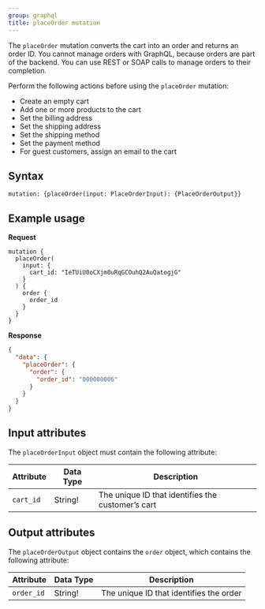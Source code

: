 ```yaml
---
group: graphql
title: placeOrder mutation
---
```


The `placeOrder` mutation converts the cart into an order and returns an order ID. You cannot manage orders with GraphQL, because orders are part of the backend. You can use REST or SOAP calls to manage orders to their completion.

Perform the following actions before using the `placeOrder` mutation:

* Create an empty cart
* Add one or more products to the cart
* Set the billing address
* Set the shipping address
* Set the shipping method
* Set the payment method
* For guest customers, assign an email to the cart

## Syntax

`mutation: {placeOrder(input: PlaceOrderInput): {PlaceOrderOutput}}`

## Example usage

**Request**

``` text
mutation {
  placeOrder(
    input: {
      cart_id: "IeTUiU0oCXjm0uRqGCOuhQ2AuQatogjG"
    }
  ) {
    order {
      order_id
    }
  }
}
```

**Response**

```json
{
  "data": {
    "placeOrder": {
      "order": {
        "order_id": "000000006"
      }
    }
  }
}
```

## Input attributes

The `placeOrderInput` object must contain the following attribute:

Attribute |  Data Type | Description
--- | --- | ---
`cart_id` | String! | The unique ID that identifies the customer’s cart

## Output attributes

The `placeOrderOutput` object contains the `order` object, which contains the following attribute:

Attribute |  Data Type | Description
--- | --- | ---
`order_id` | String! | The unique ID that identifies the order
